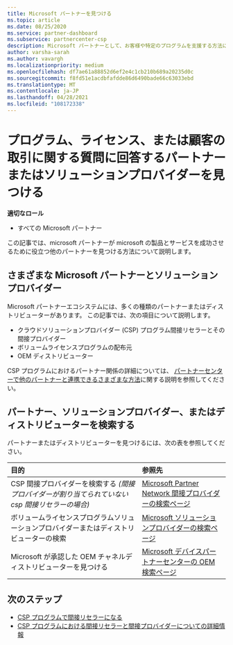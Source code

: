 ```yaml
---
title: Microsoft パートナーを見つける
ms.topic: article
ms.date: 08/25/2020
ms.service: partner-dashboard
ms.subservice: partnercenter-csp
description: Microsoft パートナーとして、お客様や特定のプログラムを支援する方法について質問がある場合があります。 支援を受ける他のパートナーを検索します。
author: varsha-sarah
ms.author: vavargh
ms.localizationpriority: medium
ms.openlocfilehash: df7ae61a88852d6ef2e4c1cb210b689a20235d0c
ms.sourcegitcommit: f8fd51e1acdbfafdde86d6490bade66c63033ebd
ms.translationtype: MT
ms.contentlocale: ja-JP
ms.lasthandoff: 04/28/2021
ms.locfileid: "108172338"
---
```

# <a name="find-a-partner-or-solution-provider-to-answer-questions-about-programs-licensing-or-customer-deals"></a>プログラム、ライセンス、または顧客の取引に関する質問に回答するパートナーまたはソリューションプロバイダーを見つける 

**適切なロール**

- すべての Microsoft パートナー

この記事では、microsoft パートナーが microsoft の製品とサービスを成功させるために役立つ他のパートナーを見つける方法について説明します。

## <a name="different-microsoft-partners-and-solution-providers"></a>さまざまな Microsoft パートナーとソリューションプロバイダー

Microsoft パートナーエコシステムには、多くの種類のパートナーまたはディストリビューターがあります。 この記事では、次の項目について説明します。

- クラウドソリューションプロバイダー (CSP) プログラム間接リセラーとその間接プロバイダー
- ボリュームライセンスプログラムの配布元
- OEM ディストリビューター

CSP プログラムにおけるパートナー関係の詳細については、 [パートナーセンターで他のパートナーと連携できるさまざまな方法](work-with-other-partners.md)に関する説明を参照してください。

## <a name="find-a-partner-solution-provider-or-distributor"></a>パートナー、ソリューションプロバイダー、またはディストリビューターを検索する

パートナーまたはディストリビューターを見つけるには、次の表を参照してください。

|目的  | 参照先  |
|:------------------|:--------------- |
|CSP 間接プロバイダーを検索する *(間接プロバイダーが割り当てられていない csp 間接リセラーの場合)* | [Microsoft Partner Network 間接プロバイダーの検索ページ](https://partner.microsoft.com/membership/cloud-solution-provider/find-a-provider)  |
|ボリュームライセンスプログラムソリューションプロバイダーまたはディストリビューターの検索  | [Microsoft ソリューションプロバイダーの検索ページ](https://www.microsoft.com/solution-providers/home)  |
|Microsoft が承認した OEM チャネルディストリビューターを見つける  | [Microsoft デバイスパートナーセンターの OEM 検索ページ](https://devicepartner.microsoft.com/connect/distributor)  |

## <a name="next-steps"></a>次のステップ

- [CSP プログラムで間接リセラーになる](https://partner.microsoft.com/licensing)
- [CSP プログラムにおける間接リセラーと間接プロバイダーについての詳細情報](work-with-other-partners.md)